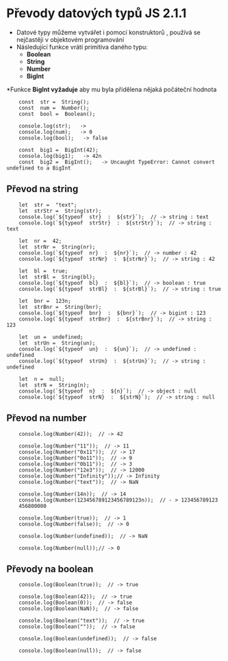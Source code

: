 # Převody datových typů JS 2.1.1

* Datové typy můžeme vytvářet i pomocí konstruktorů , používá se nejčastěji v objektovém programování 
* Následující funkce vrátí primitiva daného typu:
	* **Boolean**
	* **String**
	* **Number**
	* **BigInt**

*Funkce **BigInt vyžaduje** aby mu byla přidělena nějaká počáteční hodnota


		const  str =  String();
		const  num =  Number();
		const  bool =  Boolean();
		
		console.log(str);   ->
		console.log(num);   -> 0
		console.log(bool);   -> false
		
		const  big1 =  BigInt(42);
		console.log(big1);   -> 42n
		const  big2 =  BigInt();   -> Uncaught TypeError: Cannot convert undefined to a BigInt

## Převod na string


		let  str =  "text";
		let  strStr =  String(str);
		console.log(`${typeof  str}  :  ${str}`);  // -> string : text
		console.log(`${typeof  strStr}  :  ${strStr}`);  // -> string : text
		
		let  nr =  42;
		let  strNr =  String(nr);
		console.log(`${typeof  nr}  :  ${nr}`);  // -> number : 42
		console.log(`${typeof  strNr}  :  ${strNr}`);  // -> string : 42
		
		let  bl =  true;
		let  strBl =  String(bl);
		console.log(`${typeof  bl}  :  ${bl}`);  // -> boolean : true
		console.log(`${typeof  strBl}  :  ${strBl}`);  // -> string : true
		
		let  bnr =  123n;
		let  strBnr =  String(bnr);
		console.log(`${typeof  bnr}  :  ${bnr}`);  // -> bigint : 123
		console.log(`${typeof  strBnr}  :  ${strBnr}`);  // -> string : 123
		
		let  un =  undefined;
		let  strUn =  String(un);
		console.log(`${typeof  un}  :  ${un}`);  // -> undefined : undefined
		console.log(`${typeof  strUn}  :  ${strUn}`);  // -> string : undefined
		
		let  n =  null;
		let  strN =  String(n);
		console.log(`${typeof  n}  :  ${n}`);  // -> object : null
		console.log(`${typeof  strN}  :  ${strN}`);  // -> string : null

## Převod na number

		console.log(Number(42));  // -> 42
		
		console.log(Number("11"));  // -> 11
		console.log(Number("0x11"));  // -> 17
		console.log(Number("0o11"));  // -> 9
		console.log(Number("0b11"));  // -> 3
		console.log(Number("12e3"));  // -> 12000
		console.log(Number("Infinity"));// -> Infinity
		console.log(Number("text"));  // -> NaN
		
		console.log(Number(14n));  // -> 14
		console.log(Number(123456789123456789123n));  // - > 123456789123
		456800000
		
		console.log(Number(true));  // -> 1
		console.log(Number(false));  // -> 0
		
		console.log(Number(undefined));  // -> NaN
		
		console.log(Number(null));// -> 0

## Převody na boolean
		console.log(Boolean(true));  // -> true

		console.log(Boolean(42));  // -> true
		console.log(Boolean(0));  // -> false
		console.log(Boolean(NaN));  // -> false

		console.log(Boolean("text"));  // -> true
		console.log(Boolean(""));  // -> false

		console.log(Boolean(undefined));  // -> false

		console.log(Boolean(null));  // -> false
